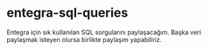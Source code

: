 # entegra-sql-queries

Entegra için sık kullanılan SQL sorgularını paylaşacağım. Başka veri paylaşmak isteyen olursa birlikte paylaşım yapabiliriz.
